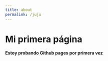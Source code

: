 ```yaml
---
title: about
permalink: /juju
---
```


# Mi primera página
**Estoy probando Github pages por primera vez**


